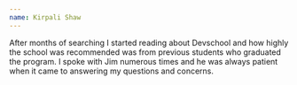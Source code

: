 ```yaml
---
name: Kirpali Shaw
---
```


After months of searching I started reading about Devschool and how highly the school was recommended was from previous students who graduated the program.  I spoke with Jim numerous times and he was always patient when it came to answering my questions and concerns.
